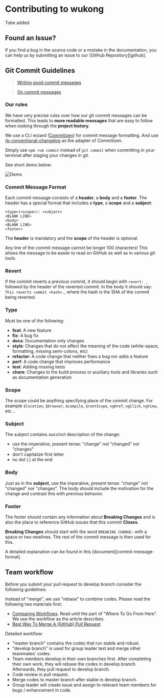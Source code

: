 # Contributing to wukong

Tobe added

## <a name="issue"></a> Found an Issue?
If you find a bug in the source code or a mistake in the documentation, you can help us by
submitting an issue to our [GitHub Repository][github]. 

## <a name="commit"></a> Git Commit Guidelines

> [Writing good commit messages](https://github.com/erlang/otp/wiki/Writing-good-commit-messages)

> [On commit messages](http://who-t.blogspot.com/2009/12/on-commit-messages.html)

### Our rules

We have very precise rules over how our git commit messages can be formatted.  This leads to **more
readable messages** that are easy to follow when looking through the **project history**.

We use a CLI wizard ([Commitizen](https://github.com/commitizen/cz-cli)) for commit message formatting. 
And use [rb-conventional-changelog](https://www.npmjs.com/package/rb-conventional-changelog) as the adapter of Commitizen. 

Simply use ` npm rum commit ` instead of ` git commit ` when committing in your terminal after staging your changes in git.

See short demo below:

![Demo](public/images/contributing/commitizen-demo.gif)

### Commit Message Format
Each commit message consists of a **header**, a **body** and a **footer**.  The header has a special
format that includes a **type**, a **scope** and a **subject**:

```
<type>(<scope>): <subject>
<BLANK LINE>
<body>
<BLANK LINE>
<footer>
```

The **header** is mandatory and the **scope** of the header is optional.

Any line of the commit message cannot be longer 100 characters! This allows the message to be easier
to read on GitHub as well as in various git tools.

### Revert
If the commit reverts a previous commit, it should begin with `revert: `, followed by the header of the reverted commit. In the body it should say: `This reverts commit <hash>.`, where the hash is the SHA of the commit being reverted.

### Type
Must be one of the following:

* **feat**: A new feature
* **fix**: A bug fix
* **docs**: Documentation only changes
* **style**: Changes that do not affect the meaning of the code (white-space, formatting, missing
  semi-colons, etc)
* **refactor**: A code change that neither fixes a bug nor adds a feature
* **perf**: A code change that improves performance
* **test**: Adding missing tests
* **chore**: Changes to the build process or auxiliary tools and libraries such as documentation
  generation

### Scope
The scope could be anything specifying place of the commit change. For example `$location`,
`$browser`, `$compile`, `$rootScope`, `ngHref`, `ngClick`, `ngView`, etc...

### Subject
The subject contains succinct description of the change:

* use the imperative, present tense: "change" not "changed" nor "changes"
* don't capitalize first letter
* no dot (.) at the end

### Body
Just as in the **subject**, use the imperative, present tense: "change" not "changed" nor "changes".
The body should include the motivation for the change and contrast this with previous behavior.

### Footer
The footer should contain any information about **Breaking Changes** and is also the place to
reference GitHub issues that this commit **Closes**.

**Breaking Changes** should start with the word `BREAKING CHANGE:` with a space or two newlines. The rest of the commit message is then used for this.

A detailed explanation can be found in this [document][commit-message-format].

## <a name="workflow"></a> Team workflow

Before you submit your pull request to develop branch consider the following guidelines:

Instead of "merge", we use "rebase" to combine codes. Please read the following two materials first:

* [Comparing Workflows](https://www.atlassian.com/git/tutorials/comparing-workflows/centralized-workflow). Read until the part of "Where To Go From Here". We use the workflow as the article describes.
* [Best Way To Merge A (GitHub) Pull Request](http://blog.differential.com/best-way-to-merge-a-github-pull-request/)

Detailed workflow:

* "master branch" contains the codes that run stable and robust.
* "develop branch" is used for group leader test and merge other teammates' codes.
* Team members develop in their own branches first. After completing their own work, they will rebase the codes in develop branch. Afterwards, they pull request to develop branch.
* Code review in pull request.
* Merge codes to master branch after stable in develop branch.
* Group leader will create issue and assign to relevant team members for bugs / enhancement in code.
